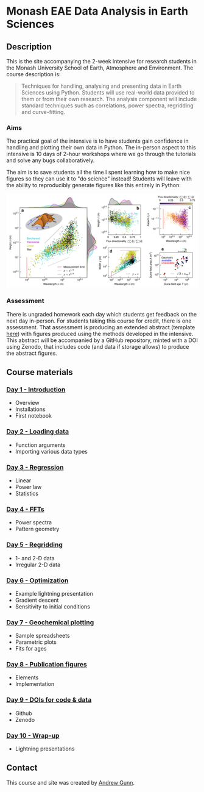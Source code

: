# Monash EAE Data Analysis in Earth Sciences

## Description

This is the site accompanying the 2-week intensive for research students in the Monash University School of Earth, Atmosphere and Environment. The course description is:
 
> Techniques for handling, analysing and presenting data in Earth Sciences using Python. Students will use real-world data provided to them or from their own research. The analysis component will include standard techniques such as correlations, power spectra, regridding and curve-fitting.

### Aims

The practical goal of the intensive is to have students gain confidence in handling and plotting their own data in Python. The in-person aspect to this intensive is 10 days of 2-hour workshops where we go through the tutorials and solve any bugs collaboratively. 

The aim is to save students all the time I spent learning how to make nice figures so they can use it to "do science" instead! Students will leave with the ability to reproducibly generate figures like this entirely in Python: 

![alt text](assets/example-fig.png "example figure")

### Assessment

There is ungraded homework each day which students get feedback on the next day in-person. For students taking this course for credit, there is one assessment. That assessment is producing an extended abstract (template [here](./assets/modified_lpsc_extended_abstract_template.docx)) with figures produced using the methods developed in the intensive. This abstract will be accompanied by a GitHub repository, minted with a DOI using Zenodo, that includes code (and data if storage allows) to produce the abstract figures.

## Course materials

### [Day 1 - Introduction](./day1.html)
- Overview
- Installations
- First notebook

### [Day 2 - Loading data](./day2.html)
- Function arguments
- Importing various data types

### [Day 3 - Regression](./day3.html)
- Linear
- Power law
- Statistics

### [Day 4 - FFTs](./day4.html)
- Power spectra
- Pattern geometry

### [Day 5 - Regridding](./day5.html)
- 1- and 2-D data
- Irregular 2-D data

### [Day 6 - Optimization](./day6.html)
- Example lightning presentation
- Gradient descent
- Sensitivity to initial conditions

### [Day 7 - Geochemical plotting](./day7.html)
- Sample spreadsheets
- Parametric plots
- Fits for ages

### [Day 8 - Publication figures](./day8.html)
- Elements
- Implementation

### [Day 9 - DOIs for code & data](./day9.html)
- Github
- Zenodo

### [Day 10 - Wrap-up](https://geomorphlab.github.io/medaes/)
- Lightning presentations

## Contact

This course and site was created by [Andrew Gunn](https://www.geomorphlab.org/people#h.bp27h9m9sgu5).
